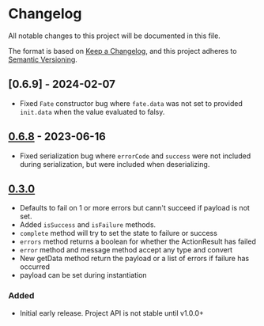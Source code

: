 # Changelog

All notable changes to this project will be documented in this file.

The format is based on [Keep a Changelog](https://keepachangelog.com/en/1.0.0/),
and this project adheres to [Semantic Versioning](https://semver.org/spec/v2.0.0.html).

## [0.6.9] - 2024-02-07
* Fixed `Fate` constructor bug where `fate.data` was not set to provided `init.data` when the value evaluated to falsy.


## [0.6.8] - 2023-06-16
* Fixed serialization bug where `errorCode` and `success` were not included during serialization, but were included when deserializing.


## [0.3.0]
* Defaults to fail on 1 or more errors but cann't succeed if payload is not set.
* Added `isSuccess` and `isFailure` methods.
* `complete` method will try to set the state to failure or success
* `errors` method returns a boolean for whether the ActionResult has failed
* `error` method and message method accept any type and convert
* New getData method return the payload or a list of errors if failure has occurred
* payload can be set during instantiation


### Added
-   Initial early release. Project API is not stable until v1.0.0+

[0.6.8]: https://github.com/toreda/action-result/compare/v0.3.0...v0.6.8
[0.3.0]: https://github.com/toreda/action-result/compare/v0.1.0...v0.3.0
[0.1.0]: https://github.com/toreda/action-result/compare/v0.0.0...v0.1.0
[unreleased]: https://github.com/toreda/action-result/compare/v0.0.0...HEAD
